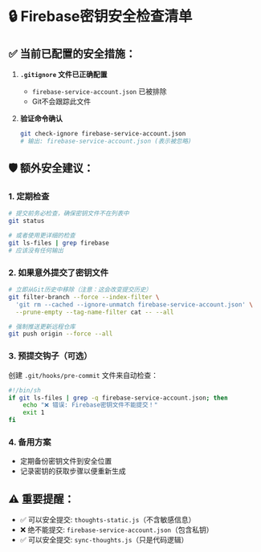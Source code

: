 # 🔒 Firebase密钥安全检查清单

## ✅ 当前已配置的安全措施：

1. **`.gitignore` 文件已正确配置**
   - `firebase-service-account.json` 已被排除
   - Git不会跟踪此文件

2. **验证命令确认**
   ```bash
   git check-ignore firebase-service-account.json
   # 输出: firebase-service-account.json (表示被忽略)
   ```

## 🛡️ 额外安全建议：

### 1. 定期检查
```bash
# 提交前务必检查，确保密钥文件不在列表中
git status

# 或者使用更详细的检查
git ls-files | grep firebase
# 应该没有任何输出
```

### 2. 如果意外提交了密钥文件
```bash
# 立即从Git历史中移除（注意：这会改变提交历史）
git filter-branch --force --index-filter \
  'git rm --cached --ignore-unmatch firebase-service-account.json' \
  --prune-empty --tag-name-filter cat -- --all

# 强制推送更新远程仓库
git push origin --force --all
```

### 3. 预提交钩子（可选）
创建 `.git/hooks/pre-commit` 文件来自动检查：
```bash
#!/bin/sh
if git ls-files | grep -q firebase-service-account.json; then
    echo "❌ 错误: Firebase密钥文件不能提交！"
    exit 1
fi
```

### 4. 备用方案
- 定期备份密钥文件到安全位置
- 记录密钥的获取步骤以便重新生成

## ⚠️ 重要提醒：
- ✅ 可以安全提交: `thoughts-static.js`（不含敏感信息）
- ❌ 绝不能提交: `firebase-service-account.json`（包含私钥）
- ✅ 可以安全提交: `sync-thoughts.js`（只是代码逻辑）
